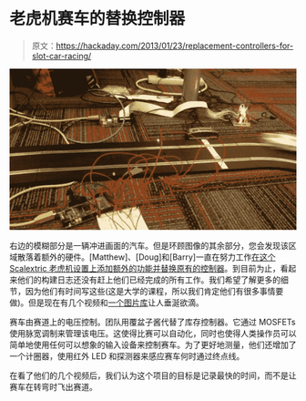 # 老虎机赛车的替换控制器

> 原文：<https://hackaday.com/2013/01/23/replacement-controllers-for-slot-car-racing/>

![replacement-controllers-for-slot-car-racing](img/c6dfc88c03f088fc24c57babd579e8cf.png)

右边的模糊部分是一辆冲进画面的汽车。但是环顾图像的其余部分，您会发现该区域散落着额外的硬件。[Matthew]、[Doug]和[Barry]一直在努力工作[在这个 Scalextric 老虎机设置上添加额外的功能并替换原有的控制器](http://code.google.com/p/turbo-scalextric/)。到目前为止，看起来他们的构建日志还没有赶上他们已经完成的所有工作。我们希望了解更多的细节，因为他们有时间写这些(这是大学的课程，所以我们肯定他们有很多事情要做)。但是现在有几个视频和[一个图片库](https://picasaweb.google.com/106450760778238715474/TurboScalextric?authuser=0&feat=directlink)让人垂涎欲滴。

赛车由赛道上的电压控制。团队用覆盆子酱代替了库存控制器。它通过 MOSFETs 使用脉宽调制来管理该电压。这使得比赛可以自动化，同时也使得人类操作员可以简单地使用任何可以想象的输入设备来控制赛车。为了更好地测量，他们还增加了一个计圈器，使用红外 LED 和探测器来感应赛车何时通过终点线。

在看了他们的几个视频后，我们认为这个项目的目标是记录最快的时间，而不是让赛车在转弯时飞出赛道。